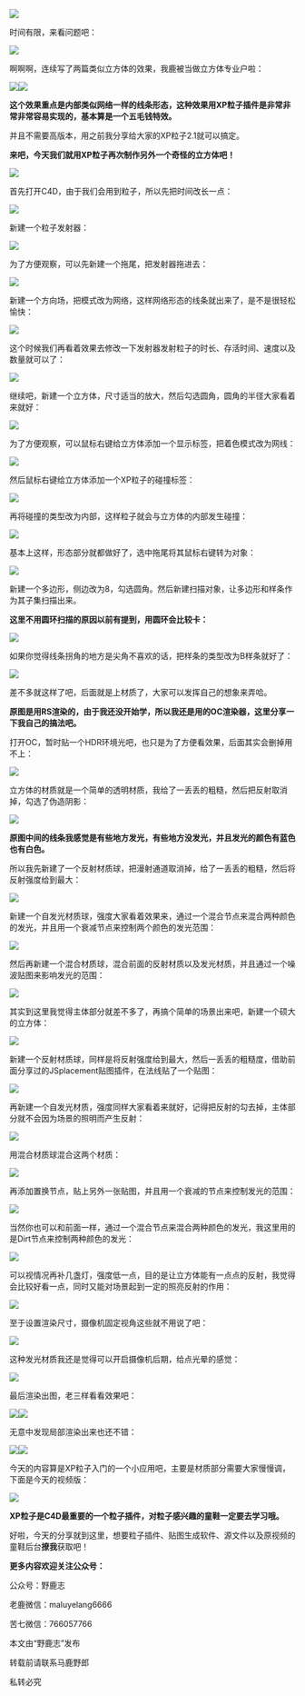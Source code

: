 ![](https://pic1.zhimg.com/v2-c0292a07c32c53e93dcb20bddc88fa90_r.jpg)

时间有限，来看问题吧：

![](https://pic4.zhimg.com/v2-ebf36bb18815c007f4feb15a3aa3b35f_r.jpg)

啊啊啊，连续写了两篇类似立方体的效果，我鹿被当做立方体专业户啦：

![](https://pic1.zhimg.com/v2-3fdd6544de5a646aeb07de18ce508240_r.jpg)![](https://pic2.zhimg.com/v2-7db2a4ca29ef1d7d79cf3066da232d09_r.jpg)

**这个效果重点是内部类似网络一样的线条形态，这种效果用XP粒子插件是非常非常非常容易实现的，基本算是一个五毛钱特效。**

并且不需要高版本，用之前我分享给大家的XP粒子2.1就可以搞定。

**来吧，今天我们就用XP粒子再次制作另外一个奇怪的立方体吧！**

![](https://pic2.zhimg.com/v2-29972d51c8ff091e19931910625efd1d_r.jpg)

首先打开C4D，由于我们会用到粒子，所以先把时间改长一点：

![](https://pic4.zhimg.com/v2-8333f23d7efa49db4b93aaf1f5b5c087_r.jpg)

新建一个粒子发射器：

![](https://pic3.zhimg.com/v2-d23eda500aad6d60f7beeaae8688f232_r.jpg)

为了方便观察，可以先新建一个拖尾，把发射器拖进去：

![](https://pic1.zhimg.com/v2-aa3a63e393f812d8333c4c10ed0906b8_r.jpg)

新建一个方向场，把模式改为网络，这样网络形态的线条就出来了，是不是很轻松愉快：

![](https://pic3.zhimg.com/v2-1464e85bf33badcc06816bea56e44b2a_r.jpg)

这个时候我们再看着效果去修改一下发射器发射粒子的时长、存活时间、速度以及数量就可以了：

![](https://pic2.zhimg.com/v2-bf50a133a826c898bbbc912d4621e919_r.jpg)

继续吧，新建一个立方体，尺寸适当的放大，然后勾选圆角，圆角的半径大家看着来就好：

![](https://pic2.zhimg.com/v2-d6e6dde2223a5010b6a49d045b4c53dd_r.jpg)

为了方便观察，可以鼠标右键给立方体添加一个显示标签，把着色模式改为网线：

![](https://pic2.zhimg.com/v2-4cf3959a6736b1b89db60b6e279a4c79_r.jpg)

然后鼠标右键给立方体添加一个XP粒子的碰撞标签：

![](https://pic3.zhimg.com/v2-2b631c8efd899db286b369f0f34909ae_r.jpg)

再将碰撞的类型改为内部，这样粒子就会与立方体的内部发生碰撞：

![](https://pic2.zhimg.com/v2-fc6c239863ec1c1c3fdbb0e2ba95ab41_r.jpg)

基本上这样，形态部分就都做好了，选中拖尾将其鼠标右键转为对象：

![](https://pic1.zhimg.com/v2-787a95175c615bfcac53e5671faaaab8_r.jpg)

新建一个多边形，侧边改为8，勾选圆角。然后新建扫描对象，让多边形和样条作为其子集扫描出来。

**这里不用圆环扫描的原因以前有提到，用圆环会比较卡：**

![](https://pic3.zhimg.com/v2-cbaac0c5b50ed50cc3b60f89654a5556_r.jpg)

如果你觉得线条拐角的地方是尖角不喜欢的话，把样条的类型改为B样条就好了：

![](https://pic3.zhimg.com/v2-f64f3c9ca94c68161d0cf4fc91a5b3a2_r.jpg)

差不多就这样了吧，后面就是上材质了，大家可以发挥自己的想象来弄哈。

**原图是用RS渲染的，由于我还没开始学，所以我还是用的OC渲染器，这里分享一下我自己的搞法吧。**

打开OC，暂时贴一个HDR环境光吧，也只是为了方便看效果，后面其实会删掉用不上：

![](https://pic3.zhimg.com/v2-a4fc0631a71e23ae8bc570f3d47c8d2a_r.jpg)

立方体的材质就是一个简单的透明材质，我给了一丢丢的粗糙，然后把反射取消掉，勾选了伪造阴影：

![](https://pic1.zhimg.com/v2-e0da8e87561cdad720304077b384f04c_r.jpg)

**原图中间的线条我感觉是有些地方发光，有些地方没发光，并且发光的颜色有蓝色也有白色。**

所以我先新建了一个反射材质球，把漫射通道取消掉，给了一丢丢的粗糙，然后将反射强度给到最大：

![](https://pic1.zhimg.com/v2-e417d20431cf0f17401cab8f7a5953d4_r.jpg)

新建一个自发光材质球，强度大家看着效果来，通过一个混合节点来混合两种颜色的发光，并且用一个衰减节点来控制两个颜色的发光范围：

![](https://pic2.zhimg.com/v2-3f6ca183c6041819f1062bfa9f38df85_r.jpg)

然后再新建一个混合材质球，混合前面的反射材质以及发光材质，并且通过一个噪波贴图来影响发光的范围：

![](https://pic2.zhimg.com/v2-0aed4655bf72f7ffc40bd92804a863f9_r.jpg)

其实到这里我觉得主体部分就差不多了，再搞个简单的场景出来吧，新建一个硕大的立方体：

![](https://pic4.zhimg.com/v2-0d30bc844a30494552810f955eb0c5e7_r.jpg)

新建一个反射材质球，同样是将反射强度给到最大，然后一丢丢的粗糙度，借助前面分享过的JSplacement贴图插件，在法线贴了一个贴图：

![](https://pic4.zhimg.com/v2-a197184126972cad868e3e96f2b4b0ff_r.jpg)

再新建一个自发光材质，强度同样大家看着来就好，记得把反射的勾去掉，主体部分就不会因为场景的照明而产生反射：

![](https://pic2.zhimg.com/v2-5d082e45e4722fa9fd3f8aa1d52f4f85_r.jpg)

用混合材质球混合这两个材质：

![](https://pic1.zhimg.com/v2-5163a68a0d8a692726d71b6570ad6334_r.jpg)

再添加置换节点，贴上另外一张贴图，并且用一个衰减的节点来控制发光的范围：

![](https://pic1.zhimg.com/v2-cfad719ed4f22f38f1a857c2e274e104_r.jpg)

当然你也可以和前面一样，通过一个混合节点来混合两种颜色的发光，我这里用的是Dirt节点来控制两种颜色的发光：

![](https://pic3.zhimg.com/v2-a1f59aab20d51dc3a1123ba7a42a4596_r.jpg)

可以视情况再补几盏灯，强度低一点，目的是让立方体能有一点点的反射，我觉得会比较好看一点，同时又能对场景起到一定的照亮反射的作用：

![](https://pic1.zhimg.com/v2-8e02de273198bf0e1840d7e245a6eb0c_r.jpg)

至于设置渲染尺寸，摄像机固定视角这些就不用说了吧：

![](https://pic4.zhimg.com/v2-902a3dfe7cd24c105810bcec5a62c697_r.jpg)

这种发光材质我还是觉得可以开启摄像机后期，给点光晕的感觉：

![](https://pic1.zhimg.com/v2-0667405d4b193e007100ba62bbca04f0_r.jpg)

最后渲染出图，老三样看看效果吧：

![](https://pic3.zhimg.com/v2-107c8b7f74b1b34859e289333ee5ff66_r.jpg)![](https://pic2.zhimg.com/v2-61a7aac45b2a94c3606c5ae7bc82d829_r.jpg)

无意中发现局部渲染出来也还不错：

![](https://pic2.zhimg.com/v2-126953af24a3b2df08ed596e8a17d93d_r.jpg)![](https://pic2.zhimg.com/v2-659ee519db7980fcd1af06152eaacc75_r.jpg)

今天的内容算是XP粒子入门的一个小应用吧，主要是材质部分需要大家慢慢调，下面是今天的视频版：

[![](https://pic1.zhimg.com/v2-654f6f6fdfc48590bdfa23163ecb1230.png)](https://link.zhihu.com/?target=https%3A//www.zhihu.com/video/1096801534775529472)

**XP粒子是C4D最重要的一个粒子插件，对粒子感兴趣的童鞋一定要去学习哦。**

好啦，今天的分享就到这里，想要粒子插件、贴图生成软件、源文件以及原视频的童鞋后台**撩我**获取吧！

**更多内容欢迎关注公众号：**

公众号：野鹿志

老鹿微信：maluyelang6666

苦七微信：766057766

本文由“野鹿志”发布

转载前请联系马鹿野郎

私转必究
